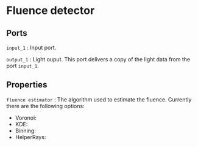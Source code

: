 # Fluence detector

## Ports

`input_1`
: Input port.

`output_1`
: Light ouput. This port delivers a copy of the light data from the port `input_1`.

## Properties

`fluence estimator`
: The algorithm used to estimate the fluence. Currently there are the following options:

- Voronoi:
- KDE:
- Binning:
- HelperRays:
